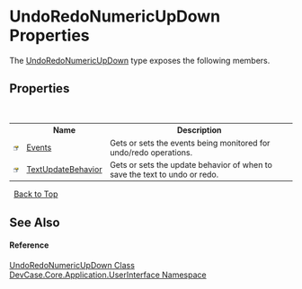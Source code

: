 # UndoRedoNumericUpDown Properties
 

The <a href="T_DevCase_Core_Application_UserInterface_UndoRedoNumericUpDown">UndoRedoNumericUpDown</a> type exposes the following members.


## Properties
&nbsp;<table><tr><th></th><th>Name</th><th>Description</th></tr><tr><td>![Public property](media/pubproperty.gif "Public property")</td><td><a href="P_DevCase_Core_Application_UserInterface_UndoRedoNumericUpDown_Events">Events</a></td><td>
Gets or sets the events being monitored for undo/redo operations.</td></tr><tr><td>![Public property](media/pubproperty.gif "Public property")</td><td><a href="P_DevCase_Core_Application_UserInterface_UndoRedoNumericUpDown_TextUpdateBehavior">TextUpdateBehavior</a></td><td>
Gets or sets the update behavior of when to save the text to undo or redo.</td></tr></table>&nbsp;
<a href="#undoredonumericupdown-properties">Back to Top</a>

## See Also


#### Reference
<a href="T_DevCase_Core_Application_UserInterface_UndoRedoNumericUpDown">UndoRedoNumericUpDown Class</a><br /><a href="N_DevCase_Core_Application_UserInterface">DevCase.Core.Application.UserInterface Namespace</a><br />